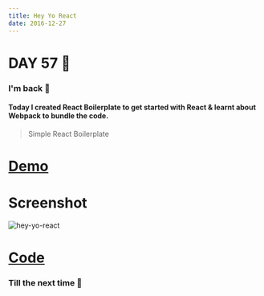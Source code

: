```yaml
---
title: Hey Yo React
date: 2016-12-27
---
```


# DAY 57 👾 

### I'm back 💙

#### Today I created React Boilerplate to get started with React & learnt about Webpack to bundle the code.

> Simple React Boilerplate

# [Demo](https://deadcoder0904.github.io/hey-yo-react)

# Screenshot

![hey-yo-react](http://imgur.com/yiZqxdG.png)

# [Code](https://github.com/deadcoder0904/hey-yo-react)

### Till the next time 👻 